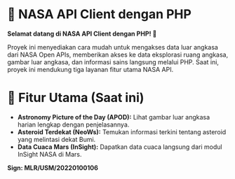 # 🚀 NASA API Client dengan PHP
**Selamat datang di NASA API Client dengan PHP! 🎉**

Proyek ini menyediakan cara mudah untuk mengakses data luar angkasa dari NASA Open APIs, memberikan akses ke data eksplorasi ruang angkasa, gambar luar angkasa, dan informasi sains langsung melalui PHP. Saat ini, proyek ini mendukung tiga layanan fitur utama NASA API.

# 🌌 Fitur Utama (Saat ini)

 - **Astronomy Picture of the Day (APOD):** Lihat gambar luar angkasa harian lengkap dengan penjelasannya.
 - **Asteroid Terdekat (NeoWs):** Temukan informasi terkini tentang asteroid yang melintasi dekat Bumi.
 - **Data Cuaca Mars (InSight):** Dapatkan data cuaca langsung dari modul InSight NASA di Mars.

**Sign: MLR/USM/20220100106**
